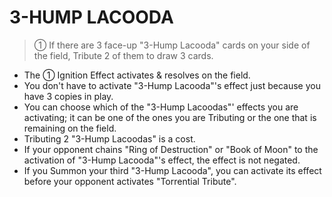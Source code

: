 # 3-HUMP LACOODA  

> ① If there are 3 face-up "3-Hump Lacooda" cards on your side of the field, Tribute 2 of them to draw 3 cards.

*   The ① Ignition Effect activates & resolves on the field.
*   You don't have to activate "3-Hump Lacooda"'s effect just because you have 3 copies in play.
*   You can choose which of the "3-Hump Lacoodas"' effects you are activating; it can be one of the ones you are Tributing or the one that is remaining on the field.
*   Tributing 2 "3-Hump Lacoodas" is a cost.
*   If your opponent chains "Ring of Destruction" or "Book of Moon" to the activation of "3-Hump Lacooda"'s effect, the effect is not negated.
*   If you Summon your third "3-Hump Lacooda", you can activate its effect before your opponent activates "Torrential Tribute".

